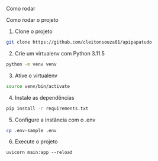 Como rodar

Como rodar o projeto 
1) Clone o projeto
```bash
git clone https://github.com/cleitonsouza01/apipapatudo
```

2) Crie um virtualenv com Python 3.11.5
```bash
python -m venv venv
```

3) Ative o virtualenv
```bash
source venv/bin/activate
```

4) Instale as dependências
```bash
pip install -r requirements.txt
```

5) Configure a instância com o .env
```bash 
cp .env-sample .env
```

6) Execute o projeto
```
uvicorn main:app --reload
```